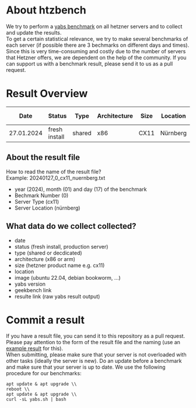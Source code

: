 # About htzbench
We try to perform a [yabs benchmark](https://github.com/masonr/yet-another-bench-script) on all hetzner servers and to collect and update the results.  
To get a certain statistical relevance, we try to make several benchmarks of each server (if possible there are 3 bechmarks on different days and times). Since this is very time-consuming and costly due to the number of servers that Hetzner offers, we are dependent on the help of the community. If you can support us with a benchmark result, please send it to us as a pull request.

# Result Overview
Date|Status|Type|Architecture|Size|Location|OS Image|yabs Version|Geekbench Link|Result Link
---|---|---|---|---|---|---|---|---|---
27.01.2024|fresh install|shared|x86|CX11|Nürnberg|Ubuntu 22.04|v2024-01-01|[Result](https://browser.geekbench.com/v6/cpu/4614102)|[Result](result/20240127_0_cx11_nuernberg.txt)|

## About the result file
How to read the name of the result file?  
Example: 20240127_0_cx11_nuernberg.txt

- year (2024), month (01) and day (17) of the benchmark  
- Bechmark Number (0)  
- Server Type (cx11) 
- Server Location (nürnberg)  

## What data do we collect collected?
- date
- status (fresh install, production server)
- type (shared or decdicated)
- architecture (x86 or arm)
- size (hetzner product name e.g. cx11)
- location
- image (ubuntu 22.04, debian bookworm, ...)
- yabs version
- geekbench link
- resulte link (raw yabs result output)

# Commit a result
If you have a result file, you can send it to this repository as a pull request. Please pay attention to the form of the result file and the naming (use an [example result](result/) for this).  
When submitting, please make sure that your server is not overloaded with other tasks (ideally the server is new). Do an update before a benchmark and make sure that your server is up to date.
We use the following procedure for our benchmarks:  
````
apt update & apt upgrade \\
reboot \\
apt update & apt upgrade \\
curl -sL yabs.sh | bash
````
